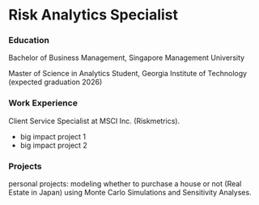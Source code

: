# Risk Analytics Specialist

### Education
Bachelor of Business Management, Singapore Management University

Master of Science in Analytics Student, Georgia Institute of Technology (expected graduation 2026)

### Work Experience
Client Service Specialist at MSCI Inc. (Riskmetrics). 
- big impact project 1
- big impact project 2

### Projects
personal projects: modeling whether to purchase a house or not (Real Estate in Japan) using Monte Carlo Simulations and Sensitivity Analyses.
